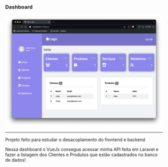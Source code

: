 ### Dashboard

![img](img/img.png)

<hr> 

<p>Projeto feito para estudar o desacoplamento do frontend e backend</p>
<p>Nessa dashboard o VueJs consegue acessar minha API feita em Laravel e fazer a listagem dos Clientes e Produtos que estão cadastrados no banco de dados!</p>
